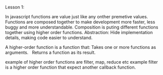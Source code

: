 Lesson 1:

In javascript functions are value just like any onther premetive values.
Functions are composed together to make development more faster, less buggy and more understandable.
Composition is puting different functions together using higher order functions.
Abstraction: Hide implementation details, making code easier to understand.

A higher-order function is a function that:
Takes one or more functions as arguments.   
Returns a function as its result.   

example of higher order functions are filter, map, reduce etc
example filter is a higher order function that expect another callback function.





